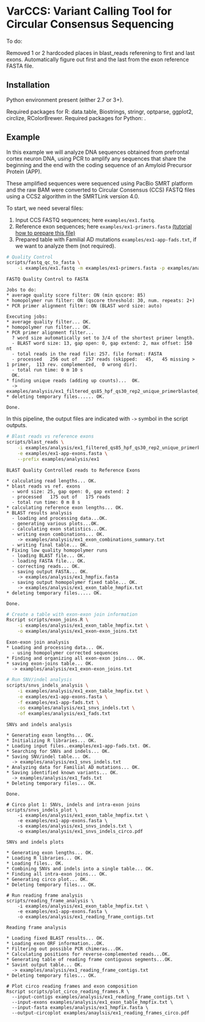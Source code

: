 # VarCCS: Variant Calling Tool for Circular Consensus Sequencing

To do:

Removed 1 or 2 hardcoded places in blast_reads referening to first and last exons.
Automatically figure out first and the last from the exon reference
FASTA file.


## Installation

Python environment present (either 2.7 or 3+).

Required packages for R: data.table, Biostrings, stringr, optparse, ggplot2, circlize, RColorBrewer.
Required packages for Python: .

## Example

In this example we will analyze DNA sequences obtained from prefrontal cortex neuron DNA, using PCR to amplify any sequences that share the beginning and the end with the coding sequence of an Amyloid Precursor Protein (APP).

These amplified sequences were sequenced using PacBio SMRT platform and the raw BAM were converted to Circular Consensus (CCS) FASTQ files using a CCS2 algorithm in the SMRTLink version 4.0.

To start, we need several files:

1. Input CCS FASTQ sequences; here `examples/ex1.fastq`.
2. Reference exon sequences; here `examples/ex1-primers.fasta` [(tutorial how to
prepare this file)](prepare_reference_exons.md)
3. Prepared table with Familial AD mutations `examples/ex1-app-fads.txt`, if we
want to analyze them (not required).

```sh
# Quality Control 
scripts/fastq_qc_to_fasta \
	-i examples/ex1.fastq -m examples/ex1-primers.fasta -p examples/analysis/ex1
```
```
FASTQ Quality Control to FASTA

Jobs to do:
* average quality score filter: ON (min qscore: 85)
* homopolymer run filter: ON (qscore threshold: 30, num. repeats: 2+)
* PCR primer alignment filter: ON (BLAST word size: auto)

Executing jobs:
* average quality filter... OK.
* homopolymer run filter... OK.
* PCR primer alignment filter...
  ? word size automatically set to 3/4 of the shortest primer length.
  - BLAST word size: 13, gap open: 0, gap extend: 2, max offset: 150 nt
  - total reads in the read file: 257. file format: FASTA
  - processed   256 out of   257 reads (skipped:   45,   45 missing > 1 primer,  113 rev. complemented,  0 wrong dir).
  - total run time: 0 m 10 s
  OK.
* finding unique reads (adding up counts)...  OK.
  -> examples/analysis/ex1_filtered_qs85_hpf_qs30_rep2_unique_primerblasted_wsauto_unique.fasta
* deleting temporary files...... OK.

Done.
```

In this pipeline, the output files are indicated with `->` symbol in the script outputs.

```sh
# Blast reads vs reference exons
scripts/blast_reads \
    -i examples/analysis/ex1_filtered_qs85_hpf_qs30_rep2_unique_primerblasted_wsauto_unique.fasta \
    -e examples/ex1-app-exons.fasta \
    --prefix examples/analysis/ex1

```
```
BLAST Quality Controlled reads to Reference Exons

* calculating read lengths... OK.
* blast reads vs ref. exons
  - word size: 25, gap open: 0, gap extend: 2
  - processed   175 out of   175 reads
  - total run time: 0 m 8 s
* calculating reference exon lengths... OK.
* BLAST results analysis
  - loading and processing data...OK.
  - generating various plots...OK.
  - calculating exon statistics...OK.
  - writing exon combinations... OK.
    -> examples/analysis/ex1_exon_combinations_summary.txt
  - writing final table... OK.
* Fixing low quality homopolymer runs
  - loading BLAST file... OK.
  - loading FASTA file... OK.
  - correcting reads... OK.
  - saving output FASTA... OK.
    -> examples/analysis/ex1_hmpfix.fasta
  - saving output homopolymer fixed table... OK.
    -> examples/analysis/ex1_exon_table_hmpfix.txt
* deleting temporary files..... OK.

Done.
```

```sh
# Create a table with exon-exon join information
Rscript scripts/exon_joins.R \
    -i examples/analysis/ex1_exon_table_hmpfix.txt \
    -o examples/analysis/ex1_exon-exon_joins.txt
```

```
Exon-exon join analysis
* Loading and processing data... OK.
  - using homopolymer corrected sequences
* Finding and organizing all exon-exon joins... OK.
* saving exon-joins table... OK.
  -> examples/analysis/ex1_exon-exon_joins.txt
```

```sh
# Run SNV/indel analysis
scripts/snvs_indels_analysis \
    -i examples/analysis/ex1_exon_table_hmpfix.txt \
    -e examples/ex1-app-exons.fasta \
    -f examples/ex1-app-fads.txt \
    -os examples/analysis/ex1_snvs_indels.txt \
    -of examples/analysis/ex1_fads.txt
```

```
SNVs and indels analysis

* Generating exon lengths... OK.
* Initializing R libraries... OK.
* Loading input files..examples/ex1-app-fads.txt. OK.
* Searching for SNVs and indels... OK.
* Saving SNV/indel table... OK.
  -> examples/analysis/ex1_snvs_indels.txt
* Analyzing data for Familial AD mutations... OK.
* Saving identified known variants... OK.
  -> examples/analysis/ex1_fads.txt
* Deleting temporary files... OK.

Done.
```

```
# Circo plot 1: SNVs, indels and intra-exon joins
scripts/snvs_indels_plot \
    -i examples/analysis/ex1_exon_table_hmpfix.txt \
    -e examples/ex1-app-exons.fasta \
    -s examples/analysis/ex1_snvs_indels.txt \
    -o examples/analysis/ex1_snvs_indels_circo.pdf
```

```
SNVs and indels plots

* Generating exon lengths... OK.
* Loading R libraries... OK.
* Loading files.. OK.
* Combining SNVs and indels into a single table... OK.
* Finding all intra-exon joins... OK.
* Generating circo plot... OK.
* Deleting temporary files... OK.
```

```
# Run reading frame analysis
scripts/reading_frame_analysis \
	-i examples/analysis/ex1_exon_table_hmpfix.txt \
	-e examples/ex1-app-exons.fasta \
	-o examples/analysis/ex1_reading_frame_contigs.txt
```

```
Reading frame analysis

* Loading fixed BLAST results... OK.
* Loading exon ORF information...OK.
* Filtering out possible PCR chimeras...OK.
* Calculating positions for reverse-complemented reads...OK.
* Generating table of reading frame contiguous segments...OK.
* Savint output table... OK.
  -> examples/analysis/ex1_reading_frame_contigs.txt
* Deleting temporary files... OK.
```

```
# Plot circo reading frames and exon composition
Rscript scripts/plot_circo_reading_frames.R \
  --input-contigs examples/analysis/ex1_reading_frame_contigs.txt \
  --input-exons examples/analysis/ex1_exon_table_hmpfix.txt \
  --input-fasta examples/analysis/ex1_hmpfix.fasta \
  --output-circoplot examples/anaylsis/ex1_reading_frames_circo.pdf

```
